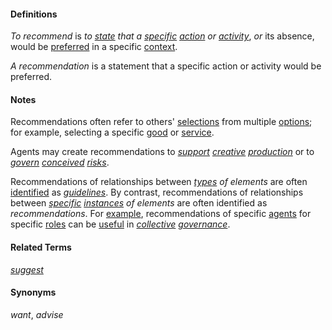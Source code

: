 #### Definitions

*To recommend* is *to [state](https://github.com/gcassel/Modular-Organization-Terminology/blob/master/terms/state.md) that a [specific](https://github.com/gcassel/Modular-Organization-Terminology/blob/master/terms/specific.md) [action](https://github.com/gcassel/Modular-Organization-Terminology/blob/master/terms/act.md) or [activity](https://github.com/gcassel/Modular-Organization-Terminology/blob/master/terms/activity.md)*, *or* its absence, would be [preferred](https://github.com/gcassel/Modular-Organization-Terminology/blob/master/terms/prefer.md) in a specific [context](https://github.com/gcassel/Modular-Organization-Terminology/blob/master/terms/context.md).

*A recommendation* is a statement that a specific action or activity would be preferred.

#### Notes

Recommendations often refer to others' [selections](https://github.com/gcassel/Modular-Organization-Terminology/blob/master/terms/select.md) from multiple [options](https://github.com/gcassel/Modular-Organization-Terminology/blob/master/terms/option.md); for example, selecting a specific [good](https://github.com/gcassel/Modular-Organization-Terminology/blob/master/terms/good.md) or [service](https://github.com/gcassel/Modular-Organization-Terminology/blob/master/terms/service.md).

Agents may create recommendations to *[support](https://github.com/gcassel/Modular-Organization-Terminology/blob/master/terms/support.md) [creative](https://github.com/gcassel/Modular-Organization-Terminology/blob/master/terms/create.md) [production](https://github.com/gcassel/Modular-Organization-Terminology/blob/master/terms/produce.md)* or to *[govern](https://github.com/gcassel/Modular-Organization-Terminology/blob/master/terms/governance.md) [conceived](https://github.com/gcassel/Modular-Organization-Terminology/blob/master/terms/concept.md) [risks](https://github.com/gcassel/Modular-Organization-Terminology/blob/master/terms/risk.md)*.  

Recommendations of relationships between *[types](https://github.com/gcassel/Modular-Organization-Terminology/blob/master/terms/type.md) of elements* are often [identified](https://github.com/gcassel/Modular-Organization-Terminology/blob/master/terms/identify.md) as *[guidelines](https://github.com/gcassel/Modular-Organization-Terminology/blob/master/terms/guideline.md)*.  By contrast, recommendations of relationships between *[specific](https://github.com/gcassel/Modular-Organization-Terminology/blob/master/terms/specific) [instances](https://github.com/gcassel/Modular-Organization-Terminology/blob/master/terms/instance.md) of elements* are often identified as *recommendations*.   For [example](https://github.com/gcassel/Modular-Organization-Terminology/blob/master/terms/example.md), recommendations of specific [agents](https://github.com/gcassel/Modular-Organization-Terminology/blob/master/terms/agent.md) for specific [roles](https://github.com/gcassel/Modular-Organization-Terminology/blob/master/terms/role.md) can be [useful](https://github.com/gcassel/Modular-Organization-Terminology/blob/master/terms/use.md) in *[collective](https://github.com/gcassel/Modular-Organization-Terminology/blob/master/terms/collective.md) [governance](https://github.com/gcassel/Modular-Organization-Terminology/blob/master/terms/governance.md)*.

#### Related Terms
*[suggest](https://github.com/gcassel/Modular-Organization-Terminology/blob/master/terms/suggest.md)*

#### Synonyms

*want*, *advise*
